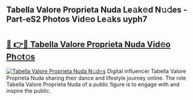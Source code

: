 ## Tabella Valore Proprieta Nuda Le𝚊k𝚎d N𝚞𝚍es - Part-eS2 Photos Vid𝚎o Le𝚊ks uyph7

# <h2><a href="http://fbee66x.evod.top/?m=Tabella+Valore+Proprieta+Nuda">🔗 👉🔴 Tabella Valore Proprieta Nuda Vid𝚎o Ph𝚘t𝚘s</a></h2>

[![Tabella Valore Proprieta Nuda N𝚞d𝚎s](https://i.imgur.com/8V9OHl7.gif)](http://fbee66x.evod.top/?m=Tabella+Valore+Proprieta+Nuda)
Digital influencer Tabella Valore Proprieta Nuda sharing their dance and lifestyle journey online. The role Tabella Valore Proprieta Nuda of a public figure is to engage with and inspire the public. 
